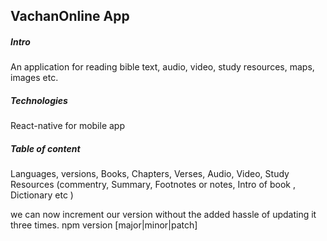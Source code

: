 
## VachanOnline App
##### Intro
An application for reading bible text, audio, video, study resources, maps, images etc.
##### Technologies 
React-native for mobile app  
##### Table of content 
Languages,
versions,
Books,
Chapters,
Verses,
Audio,
Video,
Study Resources
  (commentry,
   Summary,
   Footnotes or notes,
   Intro of book ,
   Dictionary etc )

we can now increment our version without the added hassle of updating it three times.
npm version [major|minor|patch]

